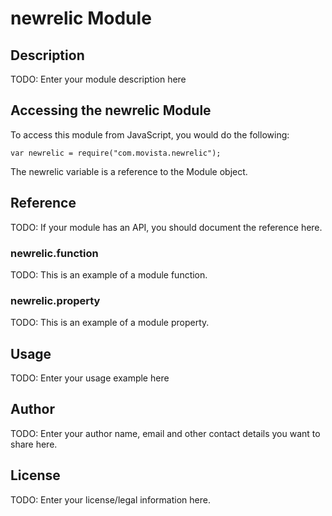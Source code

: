 # newrelic Module

## Description

TODO: Enter your module description here

## Accessing the newrelic Module

To access this module from JavaScript, you would do the following:

    var newrelic = require("com.movista.newrelic");

The newrelic variable is a reference to the Module object.

## Reference

TODO: If your module has an API, you should document
the reference here.

### newrelic.function

TODO: This is an example of a module function.

### newrelic.property

TODO: This is an example of a module property.

## Usage

TODO: Enter your usage example here

## Author

TODO: Enter your author name, email and other contact
details you want to share here.

## License

TODO: Enter your license/legal information here.
